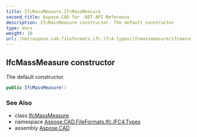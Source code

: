 ```yaml
---
title: IfcMassMeasure.IfcMassMeasure
second_title: Aspose.CAD for .NET API Reference
description: IfcMassMeasure constructor. The default constructor
type: docs
weight: 10
url: /net/aspose.cad.fileformats.ifc.ifc4.types/ifcmassmeasure/ifcmassmeasure/
---
```

## IfcMassMeasure constructor

The default constructor.

```csharp
public IfcMassMeasure()
```

### See Also

* class [IfcMassMeasure](../)
* namespace [Aspose.CAD.FileFormats.Ifc.IFC4.Types](../../ifcmassmeasure/)
* assembly [Aspose.CAD](../../../)


